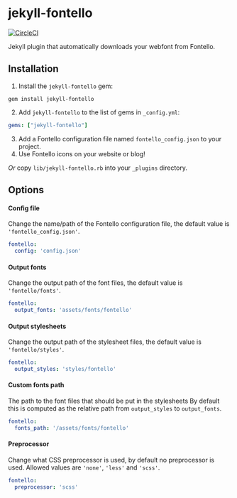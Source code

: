 # jekyll-fontello

[![CircleCI](https://circleci.com/gh/ericcornelissen/jekyll-fontello.svg?style=svg)](https://circleci.com/gh/ericcornelissen/jekyll-fontello)

Jekyll plugin that automatically downloads your webfont from Fontello.

## Installation

1. Install the `jekyll-fontello` gem:
```
gem install jekyll-fontello
```
2. Add `jekyll-fontello` to the list of gems in `_config.yml`:
```yaml
gems: ["jekyll-fontello"]
```
3. Add a Fontello configuration file named `fontello_config.json` to your project.
4. Use Fontello icons on your website or blog!

_Or_ copy `lib/jekyll-fontello.rb` into your `_plugins` directory.

## Options

#### Config file

Change the name/path of the Fontello configuration file, the default value is `'fontello_config.json'`.

```yaml
fontello:
  config: 'config.json'
```

#### Output fonts

Change the output path of the font files, the default value is `'fontello/fonts'`.

```yaml
fontello:
  output_fonts: 'assets/fonts/fontello'
```

#### Output stylesheets

Change the output path of the stylesheet files, the default value is `'fontello/styles'`.

```yaml
fontello:
  output_styles: 'styles/fontello'
```

#### Custom fonts path

The path to the font files that should be put in the stylesheets By default this is computed as the relative path from `output_styles` to `output_fonts`.

```yaml
fontello:
  fonts_path: '/assets/fonts/fontello'
```

#### Preprocessor

Change what CSS preprocessor is used, by default no preprocessor is used. Allowed values are `'none'`, `'less'` and `'scss'`.

```yaml
fontello:
  preprocessor: 'scss'
```
